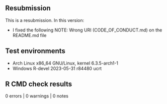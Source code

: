 ## Resubmission
This is a resubmission. In this version:

* I fixed the following NOTE: Wrong URI (CODE_OF_CONDUCT.md) on the README.md file

## Test environments

- Arch Linux x86_64 GNU/Linux, kernel 6.3.5-arch1-1
- Windows R-devel 2023-05-31 r84480 ucrt

## R CMD check results

0 errors | 0 warnings | 0 notes
